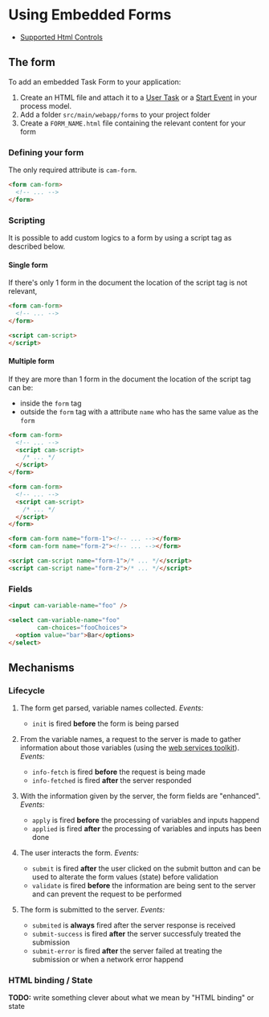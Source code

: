 # Using Embedded Forms

* [Supported Html Controls][controls]

## The form

To add an embedded Task Form to your application:

1. Create an HTML file and attach it to a [User Task][user-task]
   or a [Start Event][start-event] in your process model.
2. Add a folder `src/main/webapp/forms` to your project folder
3. Create a `FORM_NAME.html` file containing the relevant content for your form

### Defining your form

The only required attribute is `cam-form`.

```html
<form cam-form>
  <!-- ... -->
</form>
```

### Scripting

It is possible to add custom logics to a form by using a script tag as described below.

#### Single form

If there's only 1 form in the document the location of the script tag is not relevant,

```html
<form cam-form>
  <!-- ... -->
</form>

<script cam-script>
</script>
```



#### Multiple form

If they are more than 1 form in the document the location of the script tag can be:

* inside the `form` tag
* outside the `form` tag with a attribute `name` who has the same value as the `form`
```html
<form cam-form>
  <!-- ... -->
  <script cam-script>
    /* ... */
  </script>
</form>

<form cam-form>
  <!-- ... -->
  <script cam-script>
    /* ... */
  </script>
</form>
```

```html
<form cam-form name="form-1"><!-- ... --></form>
<form cam-form name="form-2"><!-- ... --></form>

<script cam-script name="form-1">/* ... */</script>
<script cam-script name="form-2">/* ... */</script>
```

### Fields

```html
<input cam-variable-name="foo" />
```


```html
<select cam-variable-name="foo"
        cam-choices="fooChoices">
  <option value="bar">Bar</options>
</select>
```



## Mechanisms

### Lifecycle

1. The form get parsed, variable names collected.
   _Events:_
   * `init` is fired __before__ the form is being parsed

2. From the variable names, a request to the server is made to gather information about those
   variables (using the [web services toolkit][webservices]).
   _Events:_
   * `info-fetch` is fired __before__ the request is being made
   * `info-fetched` is fired __after__ the server responded

3. With the information given by the server, the form fields are "enhanced".
   _Events:_
   * `apply` is fired __before__ the processing of variables and inputs happend
   * `applied` is fired __after__ the processing of variables and inputs has been done
   
4. The user interacts the form.
   _Events:_
   * `submit` is fired __after__ the user clicked on the submit button and can be used to alterate
     the form values (state) before validation
   * `validate` is fired __before__ the information are being sent to the server and can prevent
     the request to be performed

5. The form is submitted to the server.
   _Events:_
   * `submited` is __always__ fired after the server response is received
   * `submit-success` is fired __after__ the server successfuly treated the submission
   * `submit-error` is fired __after__ the server failed at treating the submission
     or when a network error happend

### HTML binding / State

__TODO:__ write something clever about what we mean by "HTML binding" or state

[start-event]: //stage.docs.camunda.org/api-references/bpmn20/#events-start-events
[user-task]:   //stage.docs.camunda.org/api-references/bpmn20/#tasks-user-task
[webservices]: webservices
[controls]:    controls/index.md